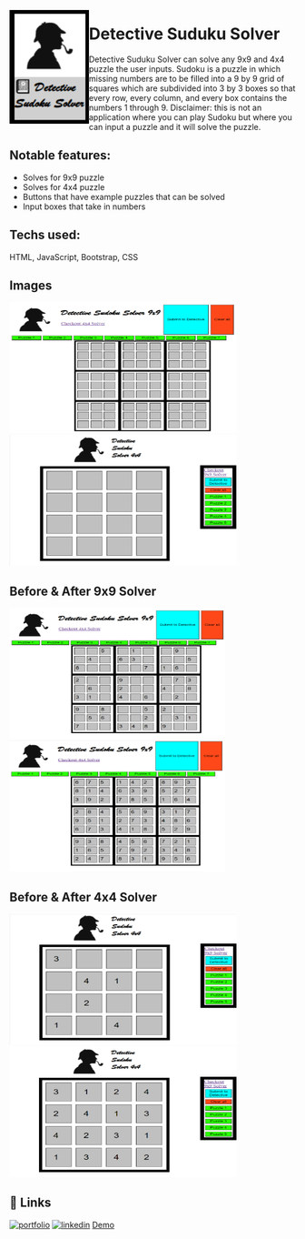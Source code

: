 <a href="url"><img src="/images/DSS_icon.png" align="left" height="200" width="140" ></a>
  
# Detective Suduku Solver

Detective Suduku Solver can solve any 9x9 and 4x4 puzzle the user inputs. Sudoku is  a puzzle in which missing numbers are to be filled into a 9 by 9 grid of squares which are subdivided into 3 by 3 boxes so that every row, every column, and every box contains the numbers 1 through 9. Disclaimer: this is not an application where you can play Sudoku but where you can input a puzzle and  it will solve the puzzle.

## Notable features: 
- Solves for 9x9 puzzle
- Solves for 4x4 puzzle
- Buttons that have example puzzles that can be solved
- Input boxes that take in numbers

## Techs used: 
HTML, JavaScript, Bootstrap, CSS

## Images
<a href="url"><img src="/images/9x9_clearall.png" height="230" width="400" ></a>
<a href="url"><img src="/images/4x4_clearall.png" height="230" width="400" ></a>
## Before & After 9x9 Solver
<a href="url"><img src="/images/9x9_unsolved.png" height="230" width="380" ></a>
<a href="url"><img src="/images/9x9_solved.png" height="230" width="380" ></a>
## Before & After 4x4 Solver
<a href="url"><img src="/images/4x4_unsolved.png" height="230" width="400" ></a>
<a href="url"><img src="/images/4x4_solved.png" height="230" width="400" ></a>

## 🔗 Links
[![portfolio](https://img.shields.io/badge/my_portfolio-000?style=for-the-badge&logo=ko-fi&logoColor=white)](https://katherinempeterson.com/)
[![linkedin](https://img.shields.io/badge/linkedin-0A66C2?style=for-the-badge&logo=linkedin&logoColor=white)](https://www.linkedin.com/in/sergio-mendoza-software-developer/)
[Demo](https://sergiomendozer.github.io/Sergiomendozer.github.io-detective-sudoku-solver-9x9/)

